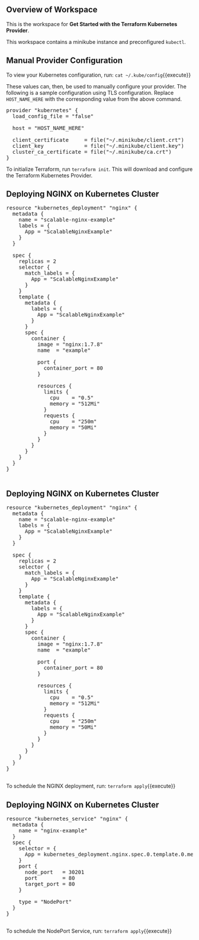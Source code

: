## Overview of Workspace

This is the workspace for **Get Started with the Terraform Kubernetes Provider**.

This workspace contains a minikube instance and preconfigured `kubectl`.

## Manual Provider Configuration
To view your Kubernetes configuration, run:
`cat ~/.kube/config`{{execute}}

These values can, then, be used to manually configure your provider. The 
following is a sample configuration using TLS configuration. Replace 
`HOST_NAME_HERE` with the corresponding value from the above command.

<pre class="file" data-filename="main.tf" data-target="replace">
provider "kubernetes" {
  load_config_file = "false"

  host = "HOST_NAME_HERE"

  client_certificate     = file("~/.minikube/client.crt")
  client_key             = file("~/.minikube/client.key")
  cluster_ca_certificate = file("~/.minikube/ca.crt")
}
</pre>

To initialize Terraform, run `terraform init`. This will download and configure
the Terraform Kubernetes Provider.

## Deploying NGINX on Kubernetes Cluster 

<pre class="file" data-filename="main.tf" data-target="append">
resource "kubernetes_deployment" "nginx" {
  metadata {
    name = "scalable-nginx-example"
    labels = {
      App = "ScalableNginxExample"
    }
  }

  spec {
    replicas = 2
    selector {
      match_labels = {
        App = "ScalableNginxExample"
      }
    }
    template {
      metadata {
        labels = {
          App = "ScalableNginxExample"
        }
      }
      spec {
        container {
          image = "nginx:1.7.8"
          name  = "example"

          port {
            container_port = 80
          }

          resources {
            limits {
              cpu    = "0.5"
              memory = "512Mi"
            }
            requests {
              cpu    = "250m"
              memory = "50Mi"
            }
          }
        }
      }
    }
  }
}

</pre>


## Deploying NGINX on Kubernetes Cluster 

<pre class="file" data-filename="main.tf" data-target="append">
resource "kubernetes_deployment" "nginx" {
  metadata {
    name = "scalable-nginx-example"
    labels = {
      App = "ScalableNginxExample"
    }
  }

  spec {
    replicas = 2
    selector {
      match_labels = {
        App = "ScalableNginxExample"
      }
    }
    template {
      metadata {
        labels = {
          App = "ScalableNginxExample"
        }
      }
      spec {
        container {
          image = "nginx:1.7.8"
          name  = "example"

          port {
            container_port = 80
          }

          resources {
            limits {
              cpu    = "0.5"
              memory = "512Mi"
            }
            requests {
              cpu    = "250m"
              memory = "50Mi"
            }
          }
        }
      }
    }
  }
}

</pre>

To schedule the NGINX deployment, run: 
`terraform apply`{{execute}}


## Deploying NGINX on Kubernetes Cluster 

<pre class="file" data-filename="main.tf" data-target="append">
resource "kubernetes_service" "nginx" {
  metadata {
    name = "nginx-example"
  }
  spec {
    selector = {
      App = kubernetes_deployment.nginx.spec.0.template.0.metadata[0].labels.App
    }
    port {
      node_port   = 30201
      port        = 80
      target_port = 80
    }

    type = "NodePort"
  }
}

</pre>

To schedule the NodePort Service, run: 
`terraform apply`{{execute}}
